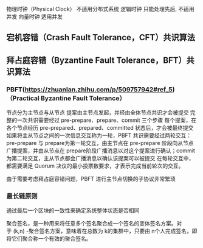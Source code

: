 



物理时钟（Physical Clock）
	不适用分布式系统
逻辑时钟
	只能处理先后, 不适用并发
向量时钟
	适用并发


## 宕机容错（Crash Fault Tolerance，CFT）共识算法










## 拜占庭容错（Byzantine Fault Tolerance，BFT）共识算法


### PBFT(https://zhuanlan.zhihu.com/p/509757942#ref_5)**（Practical Byzantine Fault Tolerance）**
节点分为主节点与从节点
提案由主节点发起，并经由全体节点共识才会被提交
完整的一次共识需要经过 pre-prepare、prepare、commit 三个步骤
每个提案，在各个节点经历 pre-prepared、prepared、committed 状态后，才会被最终提交
如果将主从节点之间的一次信息交互称为一轮，PBFT 共识需要经过两轮交互：pre-prepare 与 prepare为第一轮交互，由主节点在 pre-prepare 阶段向从节点广播提案，并由从节点在 prepare阶段广播消息以对这个提案进行确认；commit 为第二轮交互，主从节点都会广播消息以确认该提案可以被提交
在每轮交互中，都需要满足 Quorum 决议的最小投票数要求，才表示完成当前轮次的交互。

由于需要考虑拜占庭容错问题，PBFT 进行主节点切换的子协议非常繁琐


### 最长链原则


通过最后一个区块的一致性来确定系统整体状态是否相同



聚合签名，是一种用来将任意多个签名聚合成一个签名的变体签名方案。对于 (k,n) -聚合签名方案，意味着在总数为 k的集群中，只要由 n个人完成签名，即将它们聚合称一个有效的聚合签名。



